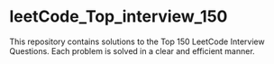 # leetCode_Top_interview_150
This repository contains solutions to the Top 150 LeetCode Interview Questions. Each problem is solved in a clear and efficient manner.

